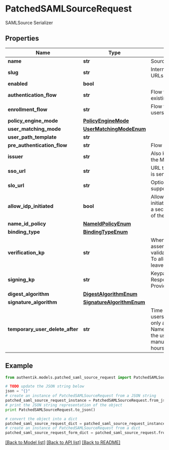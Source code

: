 # PatchedSAMLSourceRequest

SAMLSource Serializer

## Properties
Name | Type | Description | Notes
------------ | ------------- | ------------- | -------------
**name** | **str** | Source&#39;s display Name. | [optional] 
**slug** | **str** | Internal source name, used in URLs. | [optional] 
**enabled** | **bool** |  | [optional] 
**authentication_flow** | **str** | Flow to use when authenticating existing users. | [optional] 
**enrollment_flow** | **str** | Flow to use when enrolling new users. | [optional] 
**policy_engine_mode** | [**PolicyEngineMode**](PolicyEngineMode.md) |  | [optional] 
**user_matching_mode** | [**UserMatchingModeEnum**](UserMatchingModeEnum.md) |  | [optional] 
**user_path_template** | **str** |  | [optional] 
**pre_authentication_flow** | **str** | Flow used before authentication. | [optional] 
**issuer** | **str** | Also known as Entity ID. Defaults the Metadata URL. | [optional] 
**sso_url** | **str** | URL that the initial Login request is sent to. | [optional] 
**slo_url** | **str** | Optional URL if your IDP supports Single-Logout. | [optional] 
**allow_idp_initiated** | **bool** | Allows authentication flows initiated by the IdP. This can be a security risk, as no validation of the request ID is done. | [optional] 
**name_id_policy** | [**NameIdPolicyEnum**](NameIdPolicyEnum.md) |  | [optional] 
**binding_type** | [**BindingTypeEnum**](BindingTypeEnum.md) |  | [optional] 
**verification_kp** | **str** | When selected, incoming assertion&#39;s Signatures will be validated against this certificate. To allow unsigned Requests, leave on default. | [optional] 
**signing_kp** | **str** | Keypair used to sign outgoing Responses going to the Identity Provider. | [optional] 
**digest_algorithm** | [**DigestAlgorithmEnum**](DigestAlgorithmEnum.md) |  | [optional] 
**signature_algorithm** | [**SignatureAlgorithmEnum**](SignatureAlgorithmEnum.md) |  | [optional] 
**temporary_user_delete_after** | **str** | Time offset when temporary users should be deleted. This only applies if your IDP uses the NameID Format &#39;transient&#39;, and the user doesn&#39;t log out manually. (Format: hours&#x3D;1;minutes&#x3D;2;seconds&#x3D;3). | [optional] 

## Example

```python
from authentik.models.patched_saml_source_request import PatchedSAMLSourceRequest

# TODO update the JSON string below
json = "{}"
# create an instance of PatchedSAMLSourceRequest from a JSON string
patched_saml_source_request_instance = PatchedSAMLSourceRequest.from_json(json)
# print the JSON string representation of the object
print PatchedSAMLSourceRequest.to_json()

# convert the object into a dict
patched_saml_source_request_dict = patched_saml_source_request_instance.to_dict()
# create an instance of PatchedSAMLSourceRequest from a dict
patched_saml_source_request_form_dict = patched_saml_source_request.from_dict(patched_saml_source_request_dict)
```
[[Back to Model list]](../README.md#documentation-for-models) [[Back to API list]](../README.md#documentation-for-api-endpoints) [[Back to README]](../README.md)


